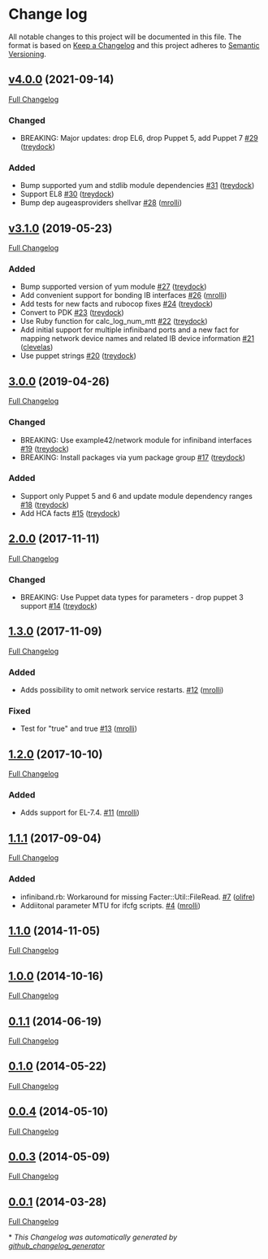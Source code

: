 # Change log

All notable changes to this project will be documented in this file. The format is based on [Keep a Changelog](http://keepachangelog.com/en/1.0.0/) and this project adheres to [Semantic Versioning](http://semver.org).

## [v4.0.0](https://github.com/treydock/puppet-infiniband/tree/v4.0.0) (2021-09-14)

[Full Changelog](https://github.com/treydock/puppet-infiniband/compare/v3.1.0...v4.0.0)

### Changed

- BREAKING: Major updates: drop EL6, drop Puppet 5, add Puppet 7 [\#29](https://github.com/treydock/puppet-infiniband/pull/29) ([treydock](https://github.com/treydock))

### Added

- Bump supported yum and stdlib module dependencies [\#31](https://github.com/treydock/puppet-infiniband/pull/31) ([treydock](https://github.com/treydock))
- Support EL8 [\#30](https://github.com/treydock/puppet-infiniband/pull/30) ([treydock](https://github.com/treydock))
- Bump dep augeasproviders shellvar [\#28](https://github.com/treydock/puppet-infiniband/pull/28) ([mrolli](https://github.com/mrolli))

## [v3.1.0](https://github.com/treydock/puppet-infiniband/tree/v3.1.0) (2019-05-23)

[Full Changelog](https://github.com/treydock/puppet-infiniband/compare/3.0.0...v3.1.0)

### Added

- Bump supported version of yum module [\#27](https://github.com/treydock/puppet-infiniband/pull/27) ([treydock](https://github.com/treydock))
- Add convenient support for bonding IB interfaces [\#26](https://github.com/treydock/puppet-infiniband/pull/26) ([mrolli](https://github.com/mrolli))
- Add tests for new facts and rubocop fixes [\#24](https://github.com/treydock/puppet-infiniband/pull/24) ([treydock](https://github.com/treydock))
- Convert to PDK [\#23](https://github.com/treydock/puppet-infiniband/pull/23) ([treydock](https://github.com/treydock))
- Use Ruby function for calc\_log\_num\_mtt [\#22](https://github.com/treydock/puppet-infiniband/pull/22) ([treydock](https://github.com/treydock))
- Add initial support for multiple infiniband ports and a new fact for mapping network device names and related IB device information [\#21](https://github.com/treydock/puppet-infiniband/pull/21) ([clevelas](https://github.com/clevelas))
- Use puppet strings [\#20](https://github.com/treydock/puppet-infiniband/pull/20) ([treydock](https://github.com/treydock))

## [3.0.0](https://github.com/treydock/puppet-infiniband/tree/3.0.0) (2019-04-26)

[Full Changelog](https://github.com/treydock/puppet-infiniband/compare/2.0.0...3.0.0)

### Changed

- BREAKING: Use example42/network module for infiniband interfaces [\#19](https://github.com/treydock/puppet-infiniband/pull/19) ([treydock](https://github.com/treydock))
- BREAKING: Install packages via yum package group [\#17](https://github.com/treydock/puppet-infiniband/pull/17) ([treydock](https://github.com/treydock))

### Added

- Support only Puppet 5 and 6 and update module dependency ranges [\#18](https://github.com/treydock/puppet-infiniband/pull/18) ([treydock](https://github.com/treydock))
- Add HCA facts [\#15](https://github.com/treydock/puppet-infiniband/pull/15) ([treydock](https://github.com/treydock))

## [2.0.0](https://github.com/treydock/puppet-infiniband/tree/2.0.0) (2017-11-11)

[Full Changelog](https://github.com/treydock/puppet-infiniband/compare/1.3.0...2.0.0)

### Changed

- BREAKING: Use Puppet data types for parameters - drop puppet 3 support [\#14](https://github.com/treydock/puppet-infiniband/pull/14) ([treydock](https://github.com/treydock))

## [1.3.0](https://github.com/treydock/puppet-infiniband/tree/1.3.0) (2017-11-09)

[Full Changelog](https://github.com/treydock/puppet-infiniband/compare/1.2.0...1.3.0)

### Added

- Adds possibility to omit network service restarts. [\#12](https://github.com/treydock/puppet-infiniband/pull/12) ([mrolli](https://github.com/mrolli))

### Fixed

- Test for "true" and true [\#13](https://github.com/treydock/puppet-infiniband/pull/13) ([mrolli](https://github.com/mrolli))

## [1.2.0](https://github.com/treydock/puppet-infiniband/tree/1.2.0) (2017-10-10)

[Full Changelog](https://github.com/treydock/puppet-infiniband/compare/1.1.1...1.2.0)

### Added

- Adds support for EL-7.4. [\#11](https://github.com/treydock/puppet-infiniband/pull/11) ([mrolli](https://github.com/mrolli))

## [1.1.1](https://github.com/treydock/puppet-infiniband/tree/1.1.1) (2017-09-04)

[Full Changelog](https://github.com/treydock/puppet-infiniband/compare/1.1.0...1.1.1)

### Added

- infiniband.rb: Workaround for missing Facter::Util::FileRead. [\#7](https://github.com/treydock/puppet-infiniband/pull/7) ([olifre](https://github.com/olifre))
- Addiitonal parameter MTU for ifcfg scripts. [\#4](https://github.com/treydock/puppet-infiniband/pull/4) ([mrolli](https://github.com/mrolli))

## [1.1.0](https://github.com/treydock/puppet-infiniband/tree/1.1.0) (2014-11-05)

[Full Changelog](https://github.com/treydock/puppet-infiniband/compare/1.0.0...1.1.0)

## [1.0.0](https://github.com/treydock/puppet-infiniband/tree/1.0.0) (2014-10-16)

[Full Changelog](https://github.com/treydock/puppet-infiniband/compare/0.1.1...1.0.0)

## [0.1.1](https://github.com/treydock/puppet-infiniband/tree/0.1.1) (2014-06-19)

[Full Changelog](https://github.com/treydock/puppet-infiniband/compare/0.1.0...0.1.1)

## [0.1.0](https://github.com/treydock/puppet-infiniband/tree/0.1.0) (2014-05-22)

[Full Changelog](https://github.com/treydock/puppet-infiniband/compare/0.0.4...0.1.0)

## [0.0.4](https://github.com/treydock/puppet-infiniband/tree/0.0.4) (2014-05-10)

[Full Changelog](https://github.com/treydock/puppet-infiniband/compare/0.0.3...0.0.4)

## [0.0.3](https://github.com/treydock/puppet-infiniband/tree/0.0.3) (2014-05-09)

[Full Changelog](https://github.com/treydock/puppet-infiniband/compare/0.0.1...0.0.3)

## [0.0.1](https://github.com/treydock/puppet-infiniband/tree/0.0.1) (2014-03-28)

[Full Changelog](https://github.com/treydock/puppet-infiniband/compare/811c4f4fb3e795285896bd67adc63ceb3c23b152...0.0.1)



\* *This Changelog was automatically generated by [github_changelog_generator](https://github.com/github-changelog-generator/github-changelog-generator)*
